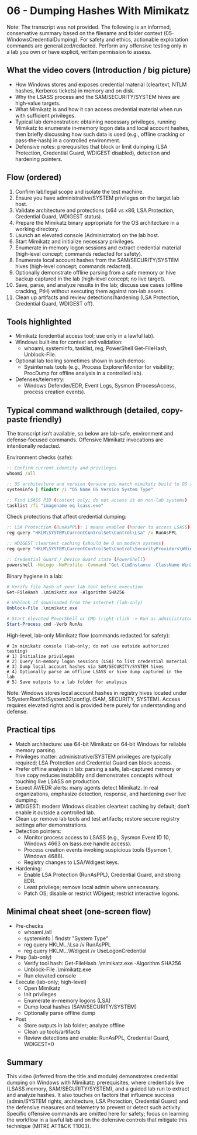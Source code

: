 # 06 - Dumping Hashes With Mimikatz

Note: The transcript was not provided. The following is an informed, conservative summary based on the filename and folder context (05-WindowsCredentialDumping). For safety and ethics, actionable exploitation commands are generalized/redacted. Perform any offensive testing only in a lab you own or have explicit, written permission to assess.

## What the video covers (Introduction / big picture)
- How Windows stores and exposes credential material (cleartext, NTLM hashes, Kerberos tickets) in memory and on disk.
- Why the LSASS process and the SAM/SECURITY/SYSTEM hives are high‑value targets.
- What Mimikatz is and how it can access credential material when run with sufficient privileges.
- Typical lab demonstration: obtaining necessary privileges, running Mimikatz to enumerate in‑memory logon data and local account hashes, then briefly discussing how such data is used (e.g., offline cracking or pass‑the‑hash) in a controlled environment.
- Defensive notes: prerequisites that block or limit dumping (LSA Protection, Credential Guard, WDIGEST disabled), detection and hardening pointers.

## Flow (ordered)
1. Confirm lab/legal scope and isolate the test machine.
2. Ensure you have administrative/SYSTEM privileges on the target lab host.
3. Validate architecture and protections (x64 vs x86, LSA Protection, Credential Guard, WDIGEST status).
4. Prepare the Mimikatz binary appropriate for the OS architecture in a working directory.
5. Launch an elevated console (Administrator) on the lab host.
6. Start Mimikatz and initialize necessary privileges.
7. Enumerate in‑memory logon sessions and extract credential material (high‑level concept; commands redacted for safety).
8. Enumerate local account hashes from the SAM/SECURITY/SYSTEM hives (high‑level concept; commands redacted).
9. Optionally demonstrate offline parsing from a safe memory or hive backup captured in the lab (high‑level concept; no live target).
10. Save, parse, and analyze results in the lab; discuss use cases (offline cracking, PtH) without executing them against non‑lab assets.
11. Clean up artifacts and review detections/hardening (LSA Protection, Credential Guard, WDIGEST off).

## Tools highlighted
- Mimikatz (credential access tool; use only in a lawful lab).
- Windows built‑ins for context and validation:
  - whoami, systeminfo, tasklist, reg, PowerShell Get-FileHash, Unblock-File.
- Optional lab tooling sometimes shown in such demos:
  - Sysinternals tools (e.g., Process Explorer/Monitor for visibility; ProcDump for offline analysis in a controlled lab).
- Defenses/telemetry:
  - Windows Defender/EDR, Event Logs, Sysmon (ProcessAccess, process creation events).

## Typical command walkthrough (detailed, copy-paste friendly)
The transcript isn’t available, so below are lab-safe, environment and defense‑focused commands. Offensive Mimikatz invocations are intentionally redacted.

Environment checks (safe):
```cmd
:: Confirm current identity and privileges
whoami /all

:: OS architecture and version (ensure you match mimikatz build to OS arch)
systeminfo | findstr /i "OS Name OS Version System Type"

:: Find LSASS PID (context only; do not access it on non-lab systems)
tasklist /fi "imagename eq lsass.exe"
```

Check protections that affect credential dumping:
```cmd
:: LSA Protection (RunAsPPL): 1 means enabled (harder to access LSASS)
reg query "HKLM\SYSTEM\CurrentControlSet\Control\Lsa" /v RunAsPPL

:: WDIGEST cleartext caching (should be 0 on modern systems)
reg query "HKLM\SYSTEM\CurrentControlSet\Control\SecurityProviders\Wdigest" /v UseLogonCredential

:: Credential Guard / Device Guard state (PowerShell)
powershell -NoLogo -NoProfile -Command "Get-CimInstance -ClassName Win32_DeviceGuard -Namespace root\Microsoft\Windows\DeviceGuard | Select-Object SecurityServicesConfigured, SecurityServicesRunning"
```

Binary hygiene in a lab:
```powershell
# Verify file hash of your lab tool before execution
Get-FileHash .\mimikatz.exe -Algorithm SHA256

# Unblock if downloaded from the internet (lab-only)
Unblock-File .\mimikatz.exe

# Start elevated PowerShell or CMD (right-click -> Run as administrator preferred)
Start-Process cmd -Verb RunAs
```

High-level, lab-only Mimikatz flow (commands redacted for safety):
```text
# In mimikatz console (lab-only; do not use outside authorized testing)
# 1) Initialize privileges
# 2) Query in-memory logon sessions (LSA) to list credential material
# 3) Dump local account hashes via SAM/SECURITY/SYSTEM hives
# 4) Optionally parse an offline LSASS or hive dump captured in the lab
# 5) Save outputs to a lab folder for analysis
```

Note: Windows stores local account hashes in registry hives located under %SystemRoot%\System32\config\ (SAM, SECURITY, SYSTEM). Access requires elevated rights and is provided here purely for understanding and defense.

## Practical tips
- Match architecture: use 64-bit Mimikatz on 64‑bit Windows for reliable memory parsing.
- Privileges matter: administrative/SYSTEM privileges are typically required; LSA Protection and Credential Guard can block access.
- Prefer offline analysis in lab: parsing a safe, lab-captured memory or hive copy reduces instability and demonstrates concepts without touching live LSASS on production.
- Expect AV/EDR alerts: many agents detect Mimikatz. In real organizations, emphasize detection, response, and hardening over live dumping.
- WDIGEST: modern Windows disables cleartext caching by default; don’t enable it outside a controlled lab.
- Clean up: remove lab tools and test artifacts; restore secure registry settings after demonstrations.
- Detection pointers:
  - Monitor process access to LSASS (e.g., Sysmon Event ID 10, Windows 4663 on lsass.exe handle access).
  - Process creation events invoking suspicious tools (Sysmon 1, Windows 4688).
  - Registry changes to LSA/Wdigest keys.
- Hardening:
  - Enable LSA Protection (RunAsPPL), Credential Guard, and strong EDR.
  - Least privilege; remove local admin where unnecessary.
  - Patch OS; disable or restrict WDigest; restrict interactive logons.

## Minimal cheat sheet (one-screen flow)
- Pre-checks
  - whoami /all
  - systeminfo | findstr "System Type"
  - reg query HKLM\...\Lsa /v RunAsPPL
  - reg query HKLM\...\Wdigest /v UseLogonCredential
- Prep (lab-only)
  - Verify tool hash: Get-FileHash .\mimikatz.exe -Algorithm SHA256
  - Unblock-File .\mimikatz.exe
  - Run elevated console
- Execute (lab-only; high-level)
  - Open Mimikatz
  - Init privileges
  - Enumerate in-memory logons (LSA)
  - Dump local hashes (SAM/SECURITY/SYSTEM)
  - Optionally parse offline dump
- Post
  - Store outputs in lab folder; analyze offline
  - Clean up tools/artifacts
  - Review detections and enable: RunAsPPL, Credential Guard, WDIGEST=0

## Summary
This video (inferred from the title and module) demonstrates credential dumping on Windows with Mimikatz: prerequisites, where credentials live (LSASS memory, SAM/SECURITY/SYSTEM), and a guided lab run to extract and analyze hashes. It also touches on factors that influence success (admin/SYSTEM rights, architecture, LSA Protection, Credential Guard) and the defensive measures and telemetry to prevent or detect such activity. Specific offensive commands are omitted here for safety; focus on learning the workflow in a lawful lab and on the defensive controls that mitigate this technique (MITRE ATT&CK T1003).